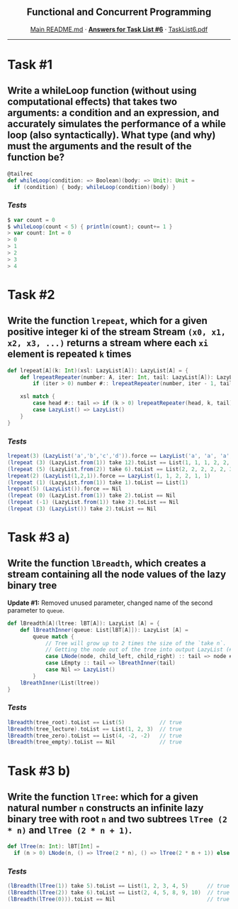 <br />
<p align="center">
  <h2 align="center">Functional and Concurrent Programming</h2>
  <p align="center">
    <a href="../README.md">Main README.md</a>
    ·
    <a href="./README.md"><strong>Answers for Task List #6</strong></a>
    ·
    <a href="./tasklist6.pdf">TaskList6.pdf</a>
  </p>
</p>

---

# **Task #1**
## Write a whileLoop function (without using computational effects) that takes two arguments: a condition and an expression, and accurately simulates the performance of a while loop (also syntactically). What type (and why) must the arguments and the result of the function be?
```scala
@tailrec
def whileLoop(condition: => Boolean)(body: => Unit): Unit =
  if (condition) { body; whileLoop(condition)(body) }


```

### *Tests*
``` scala
$ var count = 0
$ whileLoop(count < 5) { println(count); count+= 1 }
> var count: Int = 0
> 0
> 1
> 2
> 3
> 4
```

# **Task #2**
## Write the function `lrepeat`, which for a given positive integer ki of the stream Stream `(x0, x1, x2, x3, ...)` returns a stream where each `xi` element is repeated `k` times

```scala
def lrepeat[A](k: Int)(xsl: LazyList[A]): LazyList[A] = {
	def lrepeatRepeater(number: A, iter: Int, tail: LazyList[A]): LazyList[A] =
		if (iter > 0) number #:: lrepeatRepeater(number, iter - 1, tail) else lrepeat(k)(tail)

	xsl match {
		case head #:: tail => if (k > 0) lrepeatRepeater(head, k, tail) else LazyList()
		case LazyList() => LazyList()
	}
}
```

### *Tests*
``` scala
lrepeat(3) (LazyList('a','b','c','d')).force == LazyList('a', 'a', 'a', 'b', 'b', 'b', 'c', 'c', 'c', 'd', 'd', 'd')
(lrepeat (3) (LazyList.from(1)) take 12).toList == List(1, 1, 1, 2, 2, 2, 3, 3, 3, 4, 4, 4)
(lrepeat (5) (LazyList.from(2)) take 6).toList == List(2, 2, 2, 2, 2, 3)
lrepeat(2) (LazyList(1,2,1)).force == LazyList(1, 1, 2, 2, 1, 1)
(lrepeat (1) (LazyList.from(1)) take 1).toList == List(1)
lrepeat(5) (LazyList()).force == Nil
(lrepeat (0) (LazyList.from(1)) take 2).toList == Nil
(lrepeat (-1) (LazyList.from(1)) take 2).toList == Nil
(lrepeat (3) (LazyList()) take 2).toList == Nil
```


# **Task #3 a)**
## Write the function `lBreadth`, which creates a stream containing all the node values of the lazy binary tree
__Update #1:__ Removed unused parameter, changed name of the second parameter to `queue`.

```scala
def lBreadth[A](ltree: lBT[A]): LazyList [A] = {
	def lBreathInner(queue: List[lBT[A]]): LazyList [A] =
		queue match {
			// Tree will grow up to 2 times the size of the `take n`.
			// Getting the node out of the tree into output LazyList (#::) and recursive calling on the rest of tree (merged lists)
			case LNode(node, child_left, child_right) :: tail => node #:: lBreathInner(tail ::: List(child_left(), child_right()))
			case LEmpty :: tail => lBreathInner(tail)
			case Nil => LazyList()
		}
	lBreathInner(List(ltree))
}
```

### *Tests*
``` scala
lBreadth(tree_root).toList == List(5)           // true
lBreadth(tree_lecture).toList == List(1, 2, 3)  // true
lBreadth(tree_zero).toList == List(4, -2, -2)   // true
lBreadth(tree_empty).toList == Nil              // true
```


# **Task #3 b)**
## Write the function `lTree`: which for a given natural number `n` constructs an infinite lazy binary tree with root `n` and two subtrees `lTree (2 * n)` and `lTree (2 * n + 1)`.
```scala
def lTree(n: Int): lBT[Int] =
  if (n > 0) LNode(n, () => lTree(2 * n), () => lTree(2 * n + 1)) else LEmpty
```

### *Tests*
``` scala
(lBreadth(lTree(1)) take 5).toList == List(1, 2, 3, 4, 5)      // true
(lBreadth(lTree(2)) take 6).toList == List(2, 4, 5, 8, 9, 10)  // true
(lBreadth(lTree(0))).toList == Nil                             // true
```
